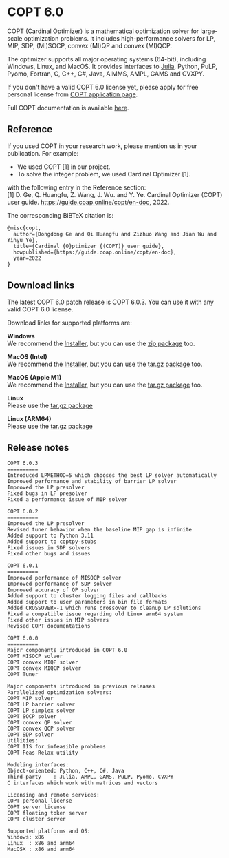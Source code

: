 # COPT 6.0

COPT (Cardinal Optimizer) is a mathematical optimization solver for large-scale optimization problems.
It includes high-performance solvers for LP, MIP, SDP, (MI)SOCP, convex (MI)QP and convex (MI)QCP.

The optimizer supports all major operating systems (64-bit), including Windows, Linux, and MacOS.
It provides interfaces to [Julia](https://github.com/COPT-Public/COPT.jl), Python, PuLP, Pyomo, Fortran, C, C++, C#, Java, AIMMS, AMPL, GAMS and CVXPY.

If you don't have a valid COPT 6.0 license yet,
please apply for free personal license from [COPT application page](https://www.shanshu.ai/copt).

Full COPT documentation is available [here](https://guide.coap.online/copt/en-doc/index.html).

## Reference
If you used COPT in your research work, please mention us in your publication. For example:
  - We used COPT [1] in our project.
  - To solve the integer problem, we used Cardinal Optimizer [1].

with the following entry in the Reference section:<br>
[1] D. Ge, Q. Huangfu, Z. Wang, J. Wu. and Y. Ye. Cardinal Optimizer (COPT) user guide. https://guide.coap.online/copt/en-doc, 2022.

The corresponding BiBTeX citation is:
```
@misc{copt,
  author={Dongdong Ge and Qi Huangfu and Zizhuo Wang and Jian Wu and Yinyu Ye},
  title={Cardinal {O}ptimizer {(COPT)} user guide},
  howpublished={https://guide.coap.online/copt/en-doc},
  year=2022
}
```
## Download links

The latest COPT 6.0 patch release is COPT 6.0.3.
You can use it with any valid COPT 6.0 license.

Download links for supported platforms are:

**Windows**<br>
  We recommend
  the [Installer](https://pub.shanshu.ai/download/copt/6.0.3/win64/CardinalOptimizer-6.0.3-win64-installer.zip),
  but you can use the [zip package](https://pub.shanshu.ai/download/copt/6.0.3/win64/CardinalOptimizer-6.0.3-win64.zip) too.

**MacOS (Intel)**<br>
  We recommend
  the [Installer](https://pub.shanshu.ai/download/copt/6.0.3/osx64/CardinalOptimizer-6.0.3-osx64.dmg),
  but you can use the [tar.gz package](https://pub.shanshu.ai/download/copt/6.0.3/osx64/CardinalOptimizer-6.0.3-osx64.tar.gz) too.

**MacOS (Apple M1)**<br>
  We recommend
  the [Installer](https://pub.shanshu.ai/download/copt/6.0.3/aarch64/CardinalOptimizer-6.0.3-aarch64_mac.dmg),
  but you can use the [tar.gz package](https://pub.shanshu.ai/download/copt/6.0.3/aarch64/CardinalOptimizer-6.0.3-aarch64_mac.tar.gz) too.

**Linux**<br>
  Please use the [tar.gz package](https://pub.shanshu.ai/download/copt/6.0.3/linux64/CardinalOptimizer-6.0.3-lnx64.tar.gz)

**Linux (ARM64)**<br>
  Please use the [tar.gz package](https://pub.shanshu.ai/download/copt/6.0.3/aarch64/CardinalOptimizer-6.0.3-aarch64_lnx.tar.gz)

## Release notes

```
COPT 6.0.3
==========
Introduced LPMETHOD=5 which chooses the best LP solver automatically
Improved performance and stability of barrier LP solver
Improved the LP presolver
Fixed bugs in LP presolver
Fixed a performance issue of MIP solver

COPT 6.0.2
==========
Improved the LP presolver
Revised tuner behavior when the baseline MIP gap is infinite
Added support to Python 3.11
Added support to coptpy-stubs
Fixed issues in SDP solvers
Fixed other bugs and issues

COPT 6.0.1
==========
Improved performance of MISOCP solver
Improved performance of SDP solver
Improved accuracy of QP solver
Added support to cluster logging files and callbacks
Added support to user parameters in bin file formats
Added CROSSOVER=-1 which runs crossover to cleanup LP solutions
Fixed a compatible issue regarding old Linux arm64 system
Fixed other issues in MIP solvers
Revised COPT documentations

COPT 6.0.0
==========
Major components introduced in COPT 6.0
COPT MISOCP solver
COPT convex MIQP solver
COPT convex MIQCP solver
COPT Tuner

Major components introduced in previous releases
Parallelized optimization solvers:
COPT MIP solver
COPT LP barrier solver
COPT LP simplex solver
COPT SOCP solver
COPT convex QP solver
COPT convex QCP solver
COPT SDP solver
Utilities:
COPT IIS for infeasible problems
COPT Feas-Relax utility

Modeling interfaces:
Object-oriented: Python, C++, C#, Java
Third-party    : Julia, AMPL, GAMS, PuLP, Pyomo, CVXPY
C interfaces which work with matrices and vectors

Licensing and remote services:
COPT personal license
COPT server license
COPT floating token server
COPT cluster server

Supported platforms and OS:
Windows: x86
Linux  : x86 and arm64
MacOSX : x86 and arm64
```
